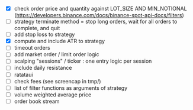 - [x] check order price and quantity against LOT_SIZE AND MIN_NOTIONAL (https://developers.binance.com/docs/binance-spot-api-docs/filters)
- [ ] strategy terminate method = stop long orders, wait for all orders to complete, and quit
- [ ] add stop loss to strategy
- [x] compute and include ATR to strategy
- [ ] timeout orders
- [ ] add market order / limit order logic
- [ ] scalping "sessions" / ticker : one entry logic per session
- [ ] include daily resistance
- [ ] ratataui
- [ ] check fees (see screencap in tmp/)
- [ ] list of filter functions as arguments of strategy
- [ ] volume weighted average price
- [ ] order book stream
